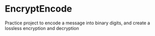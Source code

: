 # EncryptEncode
Practice project to encode a message into binary digits, and create a lossless encryption and decryption
